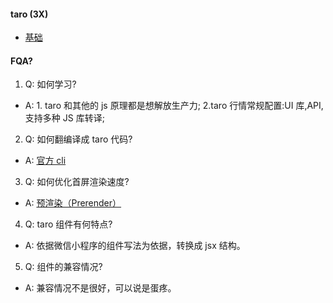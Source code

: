 #### taro (3X)

- [基础](https://taro-docs.jd.com/taro/docs/README)

#### FQA?

1. Q: 如何学习?

- A: 1. taro 和其他的 js 原理都是想解放生产力; 2.taro 行情常规配置:UI 库,API,支持多种 JS 库转译;

2. Q: 如何翻编译成 taro 代码?

- A: [官方 cli](https://taro-docs.jd.com/taro/docs/taroize)

3. Q: 如何优化首屏渲染速度?

- A: [预渲染（Prerender）](https://taro-docs.jd.com/taro/docs/prerender)

4. Q: taro 组件有何特点?

- A: 依据微信小程序的组件写法为依据，转换成 jsx 结构。

5. Q: 组件的兼容情况?

- A: 兼容情况不是很好，可以说是蛋疼。
